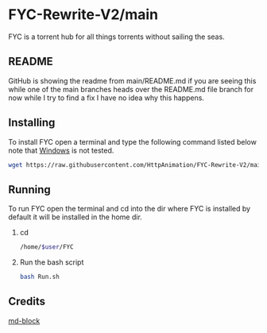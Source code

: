 # FYC-Rewrite-V2/main

FYC is a torrent hub for all things torrents without sailing the seas.

## README
GitHub is showing the readme from main/README.md if you are seeing this while one of the main branches heads over the README.md file branch for now while I try to find a fix I have no idea why this happens.

## Installing
To install FYC open a terminal and type the following command listed below note that [Windows](https://www.microsoft.com/en-us/windows?r=1) is not tested.
```bash
wget https://raw.githubusercontent.com/HttpAnimation/FYC-Rewrite-V2/main/Install.sh && chmod +x Install.sh && bash Install.sh
```

## Running
To run FYC open the terminal and cd into the dir where FYC is installed by default it will be installed in the home dir.
1) cd
   ```bash
   /home/$user/FYC
   ```
2) Run the bash script
   ```bash
   bash Run.sh
   ```

## Credits
[md-block](https://md-block.verou.me/)